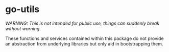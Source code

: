 # go-utils

*WARNING: This is not intended for public use, things can suddenly break without warning*.

These functions and services contained within this package do not provide an abstraction from underlying libraries but only aid in bootstrapping them.